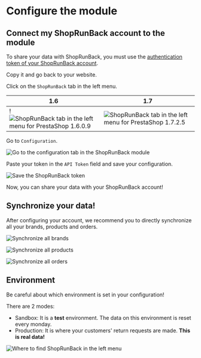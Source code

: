 # Configure the module

## Connect my ShopRunBack account to the module

To share your data with ShopRunBack, you must use the [authentication token of your ShopRunBack account](https://dashboard.shoprunback.com/tokens).

Copy it and go back to your website.

Click on the `ShopRunBack` tab in the left menu.

| 1.6 | 1.7 |
|-|-|
| !![ShopRunBack tab in the left menu for PrestaShop 1.6.0.9](http:../../images/prestashop/ps1.6.0.9_left-menu-srb.png) | ![ShopRunBack tab in the left menu for PrestaShop 1.7.2.5](http:../../images/prestashop/ps1.7.2.5_left-menu-srb.png) |

Go to `Configuration`.

![Go to the configuration tab in the ShopRunBack module](http:../../images/prestashop/ps_srb-returns-goto-configuration.png)

Paste your token in the `API Token` field and save your configuration.

![Save the ShopRunBack token](http:../../images/prestashop/ps_srb-configuration-save-token.png)

Now, you can share your data with your ShopRunBack account!

## Synchronize your data!

After configuring your account, we recommend you to directly synchronize all your brands, products and orders.

![Synchronize all brands](http:../../images/prestashop/ps_srb-brands-sync-all.png)

![Synchronize all products](http:../../images/prestashop/ps_srb-products-sync-all.png)

![Synchronize all orders](http:../../images/prestashop/ps_srb-orders-sync-all.png)

## Environment

<aside class="warning">
  Be careful about which environment is set in your configuration!
</aside>

There are 2 modes:

- Sandbox: It is a **test** environment. The data on this environment is reset every monday.
- Production: It is where your customers' return requests are made. **This is real data!**

![Where to find ShopRunBack in the left menu](http:../../images/prestashop/ps_srb-configuration-environments.png)
